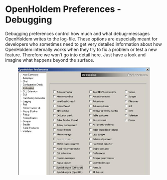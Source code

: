 # OpenHoldem Preferences - Debugging

Debugging preferences control how much and what debug-messages
OpenHoldem writes to the log-file. These options are especially meant
for developers who sometimes need to get very detailed information about
how OpenHoldem internally works when they try to fix a problem or test a
new feature. Therefore we won’t go into detail here. Just have a look
and imagine what happens beyond the surface.

<figure>
<img src="images/openholdem/preferences/preferences_debug.jpg" />
</figure>
